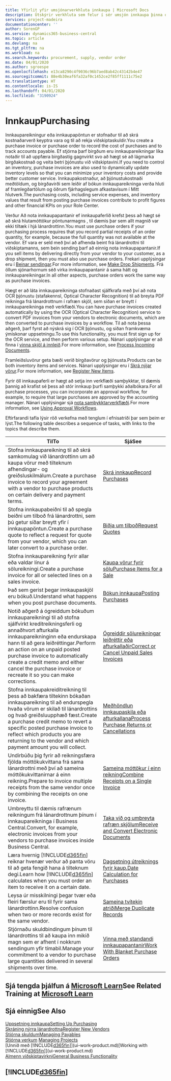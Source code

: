 ```yaml
---
title: Yfirlit yfir umsjónarverkhluta innkaupa | Microsoft Docs
description: Útskýrir verkhluta sem felur í sér umsjón innkaupa þinna og innkaupaferla, þar með talið hvernig innkaupareikningar og innkaupapantanir virka.
services: project-madeira
documentationcenter: ''
author: SorenGP
ms.service: dynamics365-business-central
ms.topic: article
ms.devlang: na
ms.tgt_pltfrm: na
ms.workload: na
ms.search.keywords: procurement, supply, vendor order
ms.date: 04/01/2020
ms.author: sgroespe
ms.openlocfilehash: e13ca8290c4f9036c96b7aed8ab42c43142b4e47
ms.sourcegitcommit: 88e4b30eaf6fa32af0c1452ce2f85ff1111c75e2
ms.translationtype: HT
ms.contentlocale: is-IS
ms.lasthandoff: 04/01/2020
ms.locfileid: "3190924"
---
```

# <a name="purchasing"></a><span data-ttu-id="b663f-103">Innkaup</span><span class="sxs-lookup"><span data-stu-id="b663f-103">Purchasing</span></span>
<span data-ttu-id="b663f-104">Innkaupareikningur eða innkaupapöntun er stofnaður til að skrá kostnaðarverð keyptra vara og til að rekja viðskiptaskuldir.</span><span class="sxs-lookup"><span data-stu-id="b663f-104">You create a purchase invoice or purchase order to record the cost of purchases and to track accounts payable.</span></span> <span data-ttu-id="b663f-105">Ef stjórna þarf birgðum eru innkaupareikningar líka notaðir til að uppfæra birgðastig gagnvirkt svo að hægt sé að lágmarka birgðakostnað og veita betri þjónustu við viðskiptavini.</span><span class="sxs-lookup"><span data-stu-id="b663f-105">If you need to control an inventory, purchase invoices are also used to dynamically update inventory levels so that you can minimize your inventory costs and provide better customer service.</span></span> <span data-ttu-id="b663f-106">Innkaupakostnaður, að þjónustukostnaði meðtöldum, og birgðavirði sem leiðir af bókun innkaupareikninga verða hluti af framlegðartölum og öðrum fjárhagslegum afkastavísum í Mitt hlutverk.</span><span class="sxs-lookup"><span data-stu-id="b663f-106">The purchasing costs, including service expenses, and inventory values that result from posting purchase invoices contribute to profit figures and other financial KPIs on your Role Center.</span></span>

<span data-ttu-id="b663f-107">Verður Að nota innkaupapantanir ef innkaupaferlið krefst þess að hægt sé að skrá hlutamóttökur pöntunarmagns , til dæmis þar sem allt magnið var ekki tiltæk í hjá lánardrottinn.</span><span class="sxs-lookup"><span data-stu-id="b663f-107">You must use purchase orders if your purchasing process requires that you record partial receipts of an order quantity, for example, because the full quantity was not available at the vendor.</span></span> <span data-ttu-id="b663f-108">Ef vara er seld með því að afhenda beint frá lánardrottni til viðskiptamanns, sem bein sending þarf að einnig nota innkaupapantanir.</span><span class="sxs-lookup"><span data-stu-id="b663f-108">If you sell items by delivering directly from your vendor to your customer, as a drop shipment, then you must also use purchase orders.</span></span> <span data-ttu-id="b663f-109">Frekari upplýsingar eru í [Beinar sendingar](sales-how-drop-shipment.md).</span><span class="sxs-lookup"><span data-stu-id="b663f-109">For more information, see [Make Drop Shipments](sales-how-drop-shipment.md).</span></span> <span data-ttu-id="b663f-110">Frá öllum sjónarhornum séð virka innkaupapantanir á sama hátt og innkaupareikningar.</span><span class="sxs-lookup"><span data-stu-id="b663f-110">In all other aspects, purchase orders work the same way as purchase invoices.</span></span>

<span data-ttu-id="b663f-111">Hægt er að láta innkaupareikninga stofnaðast sjálfkrafa með því að nota OCR þjónustu (stafakennsl, Optical Character Recognition) til að breyta PDF reikninga frá lánardrottnum í rafræn skjöl, sem síðan er breytt í innkaupareikninga með verkflæði.</span><span class="sxs-lookup"><span data-stu-id="b663f-111">You can have purchase invoices created automatically by using the OCR (Optical Character Recognition) service to convert PDF invoices from your vendors to electronic documents, which are then converted to purchase invoices by a workflow.</span></span> <span data-ttu-id="b663f-112">Til að nota þessa aðgerð, þarf fyrst að nýskrá sig í OCR þjónustu, og síðan framkvæma ýmiskonar uppsetningu.</span><span class="sxs-lookup"><span data-stu-id="b663f-112">To use this functionality, you must first sign up for the OCR service, and then perform various setup.</span></span> <span data-ttu-id="b663f-113">Nánari upplýsingar er að finna í [vinna skjöl á innleið](across-process-income-documents.md).</span><span class="sxs-lookup"><span data-stu-id="b663f-113">For more information, see [Process Incoming Documents](across-process-income-documents.md).</span></span>      

<span data-ttu-id="b663f-114">Framleiðsluvörur geta bæði verið birgðavörur og þjónusta.</span><span class="sxs-lookup"><span data-stu-id="b663f-114">Products can be both inventory items and services.</span></span> <span data-ttu-id="b663f-115">Nánari upplýsingar eru í [Skrá nýjar vörur](inventory-how-register-new-items.md).</span><span class="sxs-lookup"><span data-stu-id="b663f-115">For more information, see [Register New Items](inventory-how-register-new-items.md).</span></span>

<span data-ttu-id="b663f-116">Fyrir öll innkaupaferli er hægt að setja inn verkflæði samþykktar, til dæmis þannig að krafist sé þess að stór innkaup þurfi samþykki aðalbókara.</span><span class="sxs-lookup"><span data-stu-id="b663f-116">For all purchase processes, you can incorporate an approval workflow, for example, to require that large purchases are approved by the accounting manager.</span></span> <span data-ttu-id="b663f-117">Nánari upplýsingar sjá [nota samþykktarverkflæði](across-how-use-approval-workflows.md).</span><span class="sxs-lookup"><span data-stu-id="b663f-117">For more information, see [Using Approval Workflows](across-how-use-approval-workflows.md).</span></span>

<span data-ttu-id="b663f-118">Eftirfarandi tafla lýsir röð verkefna með tenglum í efnisatriði þar sem þeim er lýst.</span><span class="sxs-lookup"><span data-stu-id="b663f-118">The following table describes a sequence of tasks, with links to the topics that describe them.</span></span>

| <span data-ttu-id="b663f-119">Til</span><span class="sxs-lookup"><span data-stu-id="b663f-119">To</span></span> | <span data-ttu-id="b663f-120">Sjá</span><span class="sxs-lookup"><span data-stu-id="b663f-120">See</span></span> |
| --- | --- |
| <span data-ttu-id="b663f-121">Stofna innkaupareikning til að skrá samkomulag við lánardrottinn um að kaupa vörur með tilteknum afhendingar- og greiðsluskilmálum.</span><span class="sxs-lookup"><span data-stu-id="b663f-121">Create a purchase invoice to record your agreement with a vendor to purchase products on certain delivery and payment terms.</span></span> |[<span data-ttu-id="b663f-122">Skrá innkaup</span><span class="sxs-lookup"><span data-stu-id="b663f-122">Record Purchases</span></span>](purchasing-how-record-purchases.md) |
|<span data-ttu-id="b663f-123">Stofna innkaupabeiðni til að spegla beiðni um tilboð frá lánardrottni, sem þú getur síðar breytt yfir í innkaupapöntun.</span><span class="sxs-lookup"><span data-stu-id="b663f-123">Create a purchase quote to reflect a request for quote from your vendor, which you can later convert to a purchase order.</span></span>|[<span data-ttu-id="b663f-124">Biðja um tilboð</span><span class="sxs-lookup"><span data-stu-id="b663f-124">Request Quotes</span></span>](purchasing-how-request-quotes.md)|
| <span data-ttu-id="b663f-125">Stofna innkaupareikning fyrir allar eða valdar línur á sölureikningi.</span><span class="sxs-lookup"><span data-stu-id="b663f-125">Create a purchase invoice for all or selected lines on a sales invoice.</span></span> |[<span data-ttu-id="b663f-126">Kaupa vörur fyrir sölu</span><span class="sxs-lookup"><span data-stu-id="b663f-126">Purchase Items for a Sale</span></span>](purchasing-how-purchase-products-sale.md) |
|<span data-ttu-id="b663f-127">Það sem gerist þegar innkaupaskjöl eru bókuð.</span><span class="sxs-lookup"><span data-stu-id="b663f-127">Understand what happens when you post purchase documents.</span></span>|[<span data-ttu-id="b663f-128">Bókun innkaupa</span><span class="sxs-lookup"><span data-stu-id="b663f-128">Posting Purchases</span></span>](ui-post-purchases.md)|
| <span data-ttu-id="b663f-129">Notið aðgerð á ógreiddum bókuðum innkaupareikningi til að stofna sjálfvirkt kreditreikningsferli og annaðhvort afturkalla innkaupareikninginn eða endurskapa hann til að gera leiðréttingar.</span><span class="sxs-lookup"><span data-stu-id="b663f-129">Perform an action on an unpaid posted purchase invoice to automatically create a credit memo and either cancel the purchase invoice or recreate it so you can make corrections.</span></span> |[<span data-ttu-id="b663f-130">Ógreiddir sölureikningar leiðréttir eða afturkallaðir</span><span class="sxs-lookup"><span data-stu-id="b663f-130">Correct or Cancel Unpaid Sales Invoices</span></span>](purchasing-how-correct-cancel-unpaid-purchase-invoices.md) |
| <span data-ttu-id="b663f-131">Stofna innkaupakreiditreikning til þess að bakfæra tiltekinn bókaðan innkaupareikning til að endurspegla hvaða vörum er skilað til lánardrottins og hvað greiðsluupphæð fæst.</span><span class="sxs-lookup"><span data-stu-id="b663f-131">Create a purchase credit memo to revert a specific posted purchase invoice to reflect which products you are returning to the vendor and which payment amount you will collect.</span></span> |[<span data-ttu-id="b663f-132">Meðhöndlun innkaupaskila eða afturkallana</span><span class="sxs-lookup"><span data-stu-id="b663f-132">Process Purchase Returns or Cancellations</span></span>](purchasing-how-register-new-vendors.md) |
|<span data-ttu-id="b663f-133">Undirbúðu þig fyrir að reikningsfæra fjölda móttökukvittana frá sama lánardrottni með því að sameina móttökukvittanirnar á einn reikning.</span><span class="sxs-lookup"><span data-stu-id="b663f-133">Prepare to invoice multiple receipts from the same vendor once by combining the receipts on one invoice.</span></span>|[<span data-ttu-id="b663f-134">Sameina móttökur í einn reikning</span><span class="sxs-lookup"><span data-stu-id="b663f-134">Combine Receipts on a Single Invoice</span></span>](purchasing-how-to-combine-receipts.md)|
|<span data-ttu-id="b663f-135">Umbreyttu til dæmis rafrænum reikningum frá lánardrottnum þínum í innkaupareikninga í Business Central.</span><span class="sxs-lookup"><span data-stu-id="b663f-135">Convert, for example, electronic invoices from your vendors to purchase invoices inside Business Central.</span></span>|[<span data-ttu-id="b663f-136">Taka við og umbreyta rafræn skjölum</span><span class="sxs-lookup"><span data-stu-id="b663f-136">Receive and Convert Electronic Documents</span></span>](purchasing-how-to-receive-and-convert-electronic-documents.md)|
| <span data-ttu-id="b663f-137">Læra hvernig [!INCLUDE[d365fin](includes/d365fin_md.md)] reiknar hvenær verður að panta vöru til að geta fengið hana á tilteknum degi.</span><span class="sxs-lookup"><span data-stu-id="b663f-137">Learn how [!INCLUDE[d365fin](includes/d365fin_md.md)] calculates when you must order an item to receive it on a certain date.</span></span>|[<span data-ttu-id="b663f-138">Dagsetning útreiknings fyrir kaup.</span><span class="sxs-lookup"><span data-stu-id="b663f-138">Date Calculation for Purchases</span></span>](purchasing-date-calculation-for-purchases.md)|
|<span data-ttu-id="b663f-139">Leysa úr misskilningi þegar tvær eða fleiri færslur eru til fyrir sama lánardrottinn.</span><span class="sxs-lookup"><span data-stu-id="b663f-139">Resolve confusion when two or more records exist for the same vendor.</span></span>|[<span data-ttu-id="b663f-140">Sameina tvítekin atriði</span><span class="sxs-lookup"><span data-stu-id="b663f-140">Merge Duplicate Records</span></span>](sales-how-merge-duplicate-records.md)|
|<span data-ttu-id="b663f-141">Stjórnaðu skuldbindingum þínum til lánardrottins til að kaupa inn mikið magn sem er afhent í nokkrum sendingum yfir tímabil.</span><span class="sxs-lookup"><span data-stu-id="b663f-141">Manage your commitment to a vendor to purchase large quantities delivered in several shipments over time.</span></span>|[<span data-ttu-id="b663f-142">Vinna með standandi innkaupapantanir</span><span class="sxs-lookup"><span data-stu-id="b663f-142">Work With Blanket Purchase Orders</span></span>](sales-how-to-create-blanket-sales-orders.md)|

## <a name="see-related-training-at-microsoft-learn"></a><span data-ttu-id="b663f-143">Sjá tengda þjálfun á [Microsoft Learn](/learn/paths/purchase-items-services-dynamics-365-business-central/)</span><span class="sxs-lookup"><span data-stu-id="b663f-143">See Related Training at [Microsoft Learn](/learn/paths/purchase-items-services-dynamics-365-business-central/)</span></span>

## <a name="see-also"></a><span data-ttu-id="b663f-144">Sjá einnig</span><span class="sxs-lookup"><span data-stu-id="b663f-144">See Also</span></span>
[<span data-ttu-id="b663f-145">Uppsetning innkaupa</span><span class="sxs-lookup"><span data-stu-id="b663f-145">Setting Up Purchasing</span></span>](purchasing-setup-purchasing.md)  
[<span data-ttu-id="b663f-146">Skráning nýrra lánardrottna</span><span class="sxs-lookup"><span data-stu-id="b663f-146">Register New Vendors</span></span>](purchasing-how-register-new-vendors.md)  
[<span data-ttu-id="b663f-147">Stjórna skuldum</span><span class="sxs-lookup"><span data-stu-id="b663f-147">Managing Payables</span></span>](payables-manage-payables.md)  
<span data-ttu-id="b663f-148">[Stjórna verkum](projects-manage-projects.md)  </span><span class="sxs-lookup"><span data-stu-id="b663f-148">[Managing Projects](projects-manage-projects.md)  </span></span>  
<span data-ttu-id="b663f-149">[Unnið með [!INCLUDE[d365fin](includes/d365fin_md.md)]](ui-work-product.md)</span><span class="sxs-lookup"><span data-stu-id="b663f-149">[Working with [!INCLUDE[d365fin](includes/d365fin_md.md)]](ui-work-product.md)</span></span>  
[<span data-ttu-id="b663f-150">Almenn viðskiptavirkni</span><span class="sxs-lookup"><span data-stu-id="b663f-150">General Business Functionality</span></span>](ui-across-business-areas.md)

## [!INCLUDE[d365fin](includes/free_trial_md.md)]  
